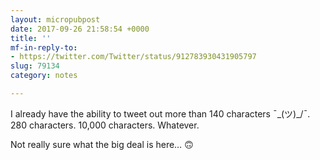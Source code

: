 ```yaml
---
layout: micropubpost
date: 2017-09-26 21:58:54 +0000
title: ''
mf-in-reply-to:
- https://twitter.com/Twitter/status/912783930431905797
slug: 79134
category: notes

---
```

I already have the ability to tweet out more than 140 characters ¯\_(ツ)_/¯. 280 characters. 10,000 characters. Whatever.

Not really sure what the big deal is here… 🙃
